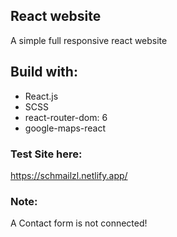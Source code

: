 ## React website

A simple full responsive react website

## Build with:

- React.js
- SCSS
- react-router-dom: 6
- google-maps-react

###  Test Site here:

https://schmailzl.netlify.app/

### Note:

A Contact form is not connected!
